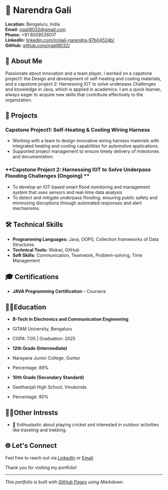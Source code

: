 # 🚀 Narendra Gali

**Location:** Bengaluru, India  
**Email:** [ngali8032@gmail.com](mailto:ngali8032@gmail.com)  
**Phone:** +91 8008526017  
**LinkedIn:** [linkedin.com/in/gali-narendra-97b04524b/](https://www.linkedin.com/in/gali-narendra-97b04524b/)  
**GitHub:** [github.com/ngali8032/](https://github.com/ngali8032/)

## 🌟 About Me

Passionate about innovation and a team player, I worked on a capstone project1: the Design and development of self-heating and cooling materials, and a capstone project 2: Harnessing IOT to solve underpass Challenges and knowledge in Java, which is applied in academics. I am a quick learner, always eager to acquire new skills that contribute effectively to the organization.

## 💼 Projects

### **Capstone Project1: Self-Heating & Cooling Wiring Harness** 
- Working with a team to design innovative wiring harness materials with integrated heating and cooling capabilities for automotive applications. 
- Supported project management to ensure timely delivery of milestones and documentation.

### **Capstone Project 2: Harnessing IOT to Solve Underpass Flooding Challenges (Ongoing) **  
- To develop an IOT-based smart flood monitoring and management system that uses sensors and real-time data analysis
- To detect and mitigate underpass flooding, ensuring public safety and minimizing disruptions through automated responses and alert mechanisms. 

## 🛠️ Technical Skills

- **Programming Languages:** Java, OOPS, Collection frameworks of Data Structures
- **Technical Tools:**  Wokwi, GitHub
- **Soft Skills:** Communication, Teamwork, Problem-solving, Time Management

## 🎓 Certifications

- **JAVA Programming Certification** – Coursera

## 👨‍🎓Education
- **B-Tech in Electronics and Communication Engineering**
- GITAM University, Bengaluru
- CGPA: 7.05 | Graduation: 2025
  
- **12th Grade (Intermediate)**
- Narayana Junior College, Guntur
- Percentage: 89%

- **10th Grade (Secondary Standard)**
- Geethanjali High School, Vinukonda
- Percentage: 90%

## 🏃‍♂️Other Intrests
-  Enthusiastic about playing cricket and interested in outdoor activities like traveling and trekking. 

## 🌐 Let's Connect

Feel free to reach out via [LinkedIn](https://www.linkedin.com/in/gali-narendra-97b04524b/) or [Email](mailto:ngali8032@gmail.com). 

Thank you for visiting my portfolio!

---

_This portfolio is built with [GitHub Pages](https://pages.github.com/) using Markdown._

